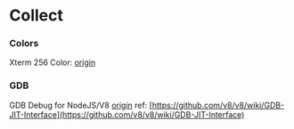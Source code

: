 # Collect

### Colors

Xterm 256 Color: [origin](https://upload.wikimedia.org/wikipedia/en/1/15/Xterm_256color_chart.svg)

### GDB

GDB Debug for NodeJS/V8 [origin](https://gist.github.com/ofrobots/0bdcab89771221ace68d)
ref: [https://github.com/v8/v8/wiki/GDB-JIT-Interface](https://github.com/v8/v8/wiki/GDB-JIT-Interface)
